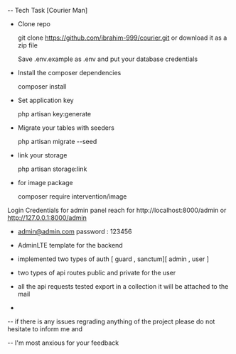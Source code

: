 -- Tech Task [Courier Man]

- Clone repo

    git clone https://github.com/ibrahim-999/courier.git or download it as a zip file

    Save .env.example as .env and put your database credentials


- Install the composer dependencies

    composer install


- Set application key

    php artisan key:generate


- Migrate your tables with seeders

    php artisan migrate --seed


- link your storage

    php artisan storage:link


- for image package 

    composer require intervention/image

Login Credentials for admin panel reach for http://localhost:8000/admin or http://127.0.0.1:8000/admin

- admin@admin.com password : 123456 

- AdminLTE template for the backend

- implemented two types of auth [ guard , sanctum][ admin , user ]
- two types of api routes public and private for the user
- all the api requests tested export in a collection it will be attached to the mail
- 

-- if there is any issues regrading anything of the project please do not hesitate to inform me and 

-- I'm most anxious for your feedback

